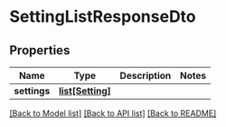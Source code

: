 # SettingListResponseDto

## Properties
Name | Type | Description | Notes
------------ | ------------- | ------------- | -------------
**settings** | [**list[Setting]**](Setting.md) |  | 

[[Back to Model list]](../README.md#documentation-for-models) [[Back to API list]](../README.md#documentation-for-api-endpoints) [[Back to README]](../README.md)


